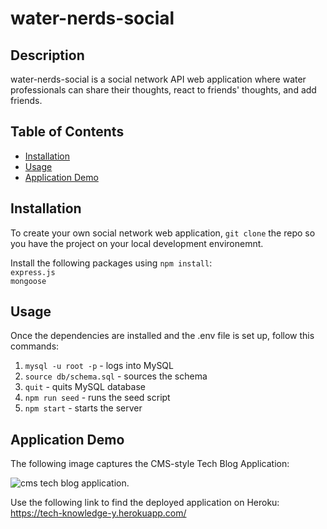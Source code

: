 # water-nerds-social

## Description

water-nerds-social is a social network API web application where water professionals can share their thoughts, react to friends' thoughts, and add friends.


## Table of Contents
* [Installation](#installation)
* [Usage](#usage)
* [Application Demo ](#application-demo)

## Installation

To create your own social network web application, `git clone` the repo so you have the project on your local development environemnt.

Install the following packages using `npm install`:  
`express.js`   
`mongoose`  


## Usage

Once the dependencies are installed and the .env file is set up, follow this commands:

1. `mysql -u root -p` - logs into MySQL
2. `source db/schema.sql` - sources the schema
3. `quit` - quits MySQL database
4. `npm run seed` - runs the seed script
5. `npm start` - starts the server

## Application Demo

The following image captures the CMS-style Tech Blog Application:

![cms tech blog application.](/public/images/mvc-demo.png)

Use the following link to find the deployed application on Heroku:
https://tech-knowledge-y.herokuapp.com/ 




